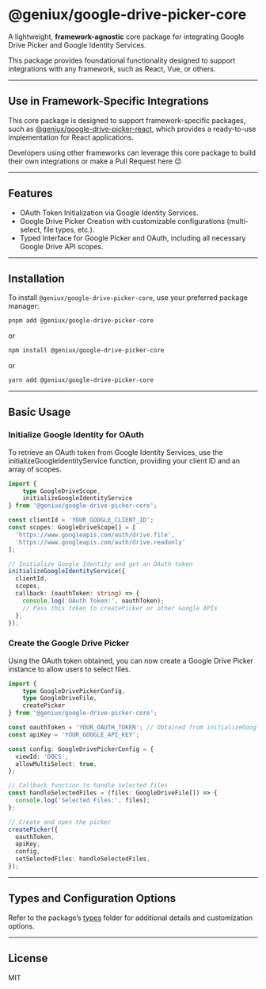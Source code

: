 # @geniux/google-drive-picker-core

A lightweight, **framework-agnostic** core package for integrating Google Drive Picker and Google Identity Services. 

This package provides foundational functionality designed to support integrations with any framework, such as React, Vue, or others.


---

## Use in Framework-Specific Integrations

This core package is designed to support framework-specific packages, such as [@geniux/google-drive-picker-react](https://github.com/geniux-designs/google-drive-picker/tree/main/packages/google-drive-picker/react), which provides a ready-to-use implementation for React applications.

Developers using other frameworks can leverage this core package to build their own integrations or make a Pull Request here 😉

---

## Features

* OAuth Token Initialization via Google Identity Services.
* Google Drive Picker Creation with customizable configurations (multi-select, file types, etc.).
* Typed Interface for Google Picker and OAuth, including all necessary Google Drive API scopes.

---


## Installation

To install `@geniux/google-drive-picker-core`, use your preferred package manager:

```bash
pnpm add @geniux/google-drive-picker-core
```
or
```bash
npm install @geniux/google-drive-picker-core
```
or
```bash
yarn add @geniux/google-drive-picker-core
```

---

## Basic Usage

### Initialize Google Identity for OAuth

To retrieve an OAuth token from Google Identity Services, use the initializeGoogleIdentityService function, providing your client ID and an array of scopes.

```ts
import { 
    type GoogleDriveScope, 
    initializeGoogleIdentityService 
} from '@geniux/google-drive-picker-core';

const clientId = 'YOUR_GOOGLE_CLIENT_ID';
const scopes: GoogleDriveScope[] = [
  'https://www.googleapis.com/auth/drive.file',
  'https://www.googleapis.com/auth/drive.readonly'
];

// Initialize Google Identity and get an OAuth token
initializeGoogleIdentityService({
  clientId,
  scopes,
  callback: (oauthToken: string) => {
    console.log('OAuth Token:', oauthToken);
    // Pass this token to createPicker or other Google APIs
  },
});
```

### Create the Google Drive Picker

Using the OAuth token obtained, you can now create a Google Drive Picker instance to allow users to select files.

```ts
import { 
    type GoogleDrivePickerConfig, 
    type GoogleDriveFile, 
    createPicker
} from '@geniux/google-drive-picker-core';

const oauthToken = 'YOUR_OAUTH_TOKEN'; // Obtained from initializeGoogleIdentityService
const apiKey = 'YOUR_GOOGLE_API_KEY';

const config: GoogleDrivePickerConfig = {
  viewId: 'DOCS',
  allowMultiSelect: true,
};

// Callback function to handle selected files
const handleSelectedFiles = (files: GoogleDriveFile[]) => {
  console.log('Selected Files:', files);
};

// Create and open the picker
createPicker({
  oauthToken,
  apiKey,
  config,
  setSelectedFiles: handleSelectedFiles,
});
```

---

## Types and Configuration Options
Refer to the package’s [types](./src/types) folder for additional details and customization options.

---

## License

MIT

